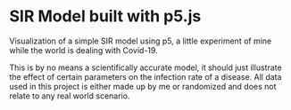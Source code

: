 # SIR Model built with p5.js
Visualization of a simple SIR model using p5, a little experiment of mine while the world is dealing with Covid-19. 

This is by no means a scientifically accurate model, it should just illustrate the effect of certain parameters on the infection rate of a disease. 
All data used in this project is either made up by me or randomized and does not relate to any real world scenario.
